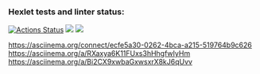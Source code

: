 ### Hexlet tests and linter status:
[![Actions Status](https://github.com/aimark/fullstack-javascript-project-lvl1/workflows/hexlet-check/badge.svg)](https://github.com/aimark/fullstack-javascript-project-lvl1/actions)
<a href="https://codeclimate.com/github/aimark/fullstack-javascript-project-lvl1/maintainability"><img src="https://api.codeclimate.com/v1/badges/68a087b87362280f5d30/maintainability" /></a>
<a href="https://codeclimate.com/github/aimark/fullstack-javascript-project-lvl1/test_coverage"><img src="https://api.codeclimate.com/v1/badges/68a087b87362280f5d30/test_coverage" /></a>

https://asciinema.org/connect/ecfe5a30-0262-4bca-a215-519764b9c626
https://asciinema.org/a/RXaxya6K11FUxs3hHhgfwIyHm
https://asciinema.org/a/Bi2CX9xwbaGxwsxrX8kJ6qUvv